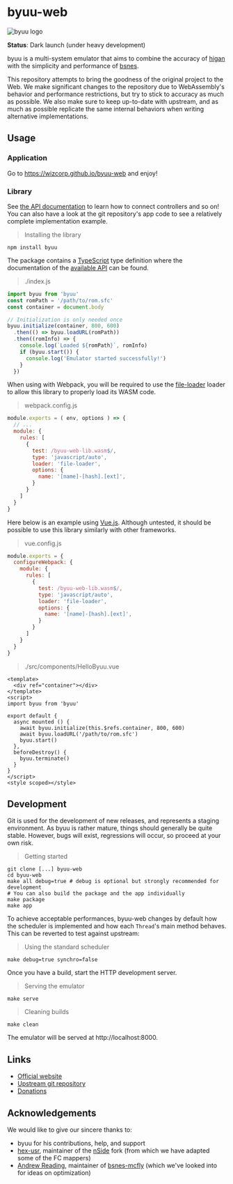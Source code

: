 # byuu-web

![byuu logo](https://byuu.org/images/byuu/github/byuu-logo-small.png)

**Status**: Dark launch (under heavy development)

byuu is a multi-system emulator that aims to combine the accuracy of
[higan](https://byuu.org/higan) with the simplicity and performance of
[bsnes](https://byuu.org/bsnes).

This repository attempts to bring the goodness of the original project to the Web. 
We make significant changes to the repository due to WebAssembly's behavior and 
performance restrictions, but try to stick to accuracy as much as possible. 
We also make sure to keep up-to-date with upstream, and as much as possible 
replicate the same internal behaviors when writing alternative implementations.

## Usage

### Application 

Go to https://wizcorp.github.io/byuu-web and enjoy!

### Library

See [the API documentation](./higan/target-web/api.d.ts) to learn how
to connect controllers and so on! You can also have a look at the 
git repository's app code to see a relatively complete implementation example.

> Installing the library

```shell
npm install byuu
```

The package contains a [TypeScript](https://www.typescriptlang.org/) type definition where the 
documentation of the [available API](./higan/target-web/api.d.ts) can be found.

> ./index.js

```js
import byuu from 'byuu'
const romPath = '/path/to/rom.sfc'
const container = document.body

// Initialization is only needed once
byuu.initialize(container, 800, 600)
  .then(() => byuu.loadURL(romPath))
  .then((romInfo) => {
    console.log(`Loaded ${romPath}`, romInfo)
    if (byuu.start()) {
      console.log('Emulator started successfully!')
    }
  })
```

When using with Webpack, you will be required to use the 
[file-loader](https://webpack.js.org/loaders/file-loader/) loader
to allow this library to properly load its WASM code.

> webpack.config.js

```js
module.exports = ( env, options ) => {
  // ...
  module: {
    rules: [
      { 
        test: /byuu-web-lib.wasm$/,
        type: 'javascript/auto',
        loader: 'file-loader',
        options: {
          name: '[name]-[hash].[ext]',         
        }
      }
    ]
  }
}
```

Here below is an example using [Vue.js](https://vuejs.org/). Although untested, it should be possible
to use this library similarly with other frameworks.

> vue.config.js

```js
module.exports = {
  configureWebpack: {
    module: {
      rules: [
        { 
          test: /byuu-web-lib.wasm$/,
          type: 'javascript/auto',
          loader: 'file-loader',
          options: {
            name: '[name]-[hash].[ext]',         
          }
        }
      ]
    }
  }
}
```

> ./src/components/HelloByuu.vue

```vue
<template>
  <div ref="container"></div>
</template>
<script>
import byuu from 'byuu'

export default {
  async mounted () {
    await byuu.initialize(this.$refs.container, 800, 600)
    await byuu.loadURL('/path/to/rom.sfc')
    byuu.start()
  },
  beforeDestroy() {
    byuu.terminate()
  }
}
</script>
<style scoped></style>
```

## Development

Git is used for the development of new releases, and represents a staging
environment. As byuu is rather mature, things should generally be quite stable.
However, bugs will exist, regressions will occur, so proceed at your own risk.

> Getting started

```shell
git clone [...] byuu-web
cd byuu-web
make all debug=true # debug is optional but strongly recommended for development
# You can also build the package and the app individually
make package
make app
```

To achieve acceptable performances, byuu-web changes by default how the scheduler
is implemented and how each `Thread`'s main method behaves. This can be reverted
to test against upstream:

> Using the standard scheduler

```shell
make debug=true synchro=false
```

Once you have a build, start the HTTP development server.

> Serving the emulator

```shell
make serve
```

> Cleaning builds

```shell
make clean
```

The emulator will be served at http://localhost:8000.

## Links

  - [Official website](https://byuu.org/byuu)
  - [Upstream git repository](https://github.com/byuu/byuu)
  - [Donations](https://patreon.com/byuu)

## Acknowledgements

We would like to give our sincere thanks to:

- byuu for his contributions, help, and support
- [hex-usr](https://gitlab.com/hex-usr), maintainer of the [nSide](https://gitlab.com/hex-usr/nSide) fork
  (from which we have adapted some of the FC mappers)
- [Andrew Reading](https://gitlab.com/areading), maintainer of [bsnes-mcfly](https://gitlab.com/areading/bsnes-mcfly)
  (which we've looked into for ideas on optimization)